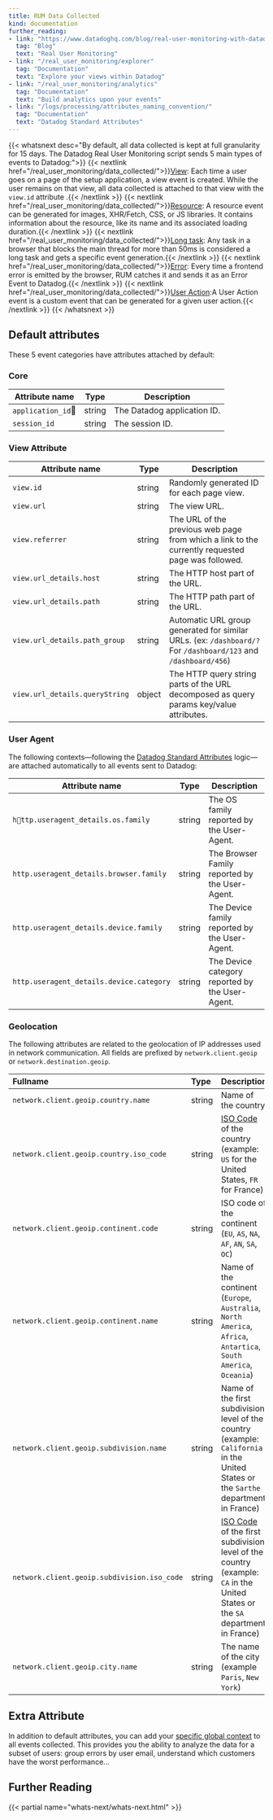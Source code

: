 ```yaml
---
title: RUM Data Collected
kind: documentation
further_reading:
- link: "https://www.datadoghq.com/blog/real-user-monitoring-with-datadog/"
  tag: "Blog"
  text: "Real User Monitoring"
- link: "/real_user_monitoring/explorer"
  tag: "Documentation"
  text: "Explore your views within Datadog"
- link: "/real_user_monitoring/analytics"
  tag: "Documentation"
  text: "Build analytics upon your events"
- link: "/logs/processing/attributes_naming_convention/"
  tag: "Documentation"
  text: "Datadog Standard Attributes"
---
```


{{< whatsnext desc="By default, all data collected is kept at full granularity for 15 days. The Datadog Real User Monitoring script sends 5 main types of events to Datadog:">}}
  {{< nextlink href="/real_user_monitoring/data_collected/">}}<u>View</u>: Each time a user goes on a page of the setup application, a view event is created. While the user remains on that view, all data collected is attached to that view with the `view.id` attribute .{{< /nextlink >}}
  {{< nextlink href="/real_user_monitoring/data_collected/">}}<u>Resource</u>: A resource event can be generated for images, XHR/Fetch, CSS, or JS libraries. It contains information about the resource, like its name and its associated loading duration.{{< /nextlink >}}
  {{< nextlink href="/real_user_monitoring/data_collected/">}}<u>Long task</u>:  Any task in a browser that blocks the main thread for more than 50ms is considered a long task and gets a specific event generation.{{< /nextlink >}}
  {{< nextlink href="/real_user_monitoring/data_collected/">}}<u>Error</u>: Every time a frontend error is emitted by the browser, RUM catches it and sends it as an Error Event to Datadog.{{< /nextlink >}}
  {{< nextlink href="/real_user_monitoring/data_collected/">}}<u>User Action</u>:A User Action event is a custom event that can be generated for a given user action.{{< /nextlink >}}
{{< /whatsnext >}}

## Default attributes

These 5 event categories have attributes attached by default:

### Core

| Attribute name   | Type   | Description                 |
|------------------|--------|-----------------------------|
| `application_id` | string | The Datadog application ID. |
| `session_id`     | string | The session ID.             |

### View Attribute

| Attribute name                 | Type   | Description                                                                                                    |
|--------------------------------|--------|----------------------------------------------------------------------------------------------------------------|
| `view.id`                      | string | Randomly generated ID for each page view.                                                                      |
| `view.url`                     | string | The view URL.                                                                                                  |
| `view.referrer`                | string | The URL of the previous web page from which a link to the currently requested page was followed.               |
| `view.url_details.host`        | string | The HTTP host part of the URL.                                                                                 |
| `view.url_details.path`        | string | The HTTP path part of the URL.                                                                                 |
| `view.url_details.path_group`  | string | Automatic URL group generated for similar URLs. (ex: `/dashboard/?` For `/dashboard/123` and `/dashboard/456`) |
| `view.url_details.queryString` | object | The HTTP query string parts of the URL decomposed as query params key/value attributes.                        |

### User Agent

The following contexts—following the [Datadog Standard Attributes][1] logic—are attached automatically to all events sent to Datadog:

| Attribute name                           | Type   | Description                                     |
|------------------------------------------|--------|-------------------------------------------------|
| `http.useragent_details.os.family`       | string | The OS family reported by the User-Agent.       |
| `http.useragent_details.browser.family`  | string | The Browser Family reported by the User-Agent.  |
| `http.useragent_details.device.family`   | string | The Device family reported by the User-Agent.   |
| `http.useragent_details.device.category` | string | The Device category reported by the User-Agent. |

### Geolocation

The following attributes are related to the geolocation of IP addresses used in network communication. All fields are prefixed by `network.client.geoip` or `network.destination.geoip`.

| Fullname                                    | Type   | Description                                                                                                                          |
|:--------------------------------------------|:-------|:-------------------------------------------------------------------------------------------------------------------------------------|
| `network.client.geoip.country.name`         | string | Name of the country                                                                                                                  |
| `network.client.geoip.country.iso_code`     | string | [ISO Code][2] of the country (example: `US` for the United States, `FR` for France)                                                  |
| `network.client.geoip.continent.code`       | string | ISO code of the continent (`EU`, `AS`, `NA`, `AF`, `AN`, `SA`, `OC`)                                                                 |
| `network.client.geoip.continent.name`       | string | Name of the continent (`Europe`, `Australia`, `North America`, `Africa`, `Antartica`, `South America`, `Oceania`)                    |
| `network.client.geoip.subdivision.name`     | string | Name of the first subdivision level of the country (example: `California` in the United States or the `Sarthe` department in France) |
| `network.client.geoip.subdivision.iso_code` | string | [ISO Code][2] of the first subdivision level of the country (example: `CA` in the United States or the `SA` department in France)    |
| `network.client.geoip.city.name`            | string | The name of the city (example `Paris`, `New York`)                                                                                   |

## Extra Attribute

In addition to default attributes, you can add your [specific global context][3] to all events collected. This provides you the ability to analyze the data for a subset of users: group errors by user email, understand which customers have the worst performance...

## Further Reading

{{< partial name="whats-next/whats-next.html" >}}

[1]: /logs/processing/attributes_naming_convention
[2]: /logs/processing/attributes_naming_convention/#user-agent-attributes
[3]: /real_user_monitoring/installation/advanced_configuration
